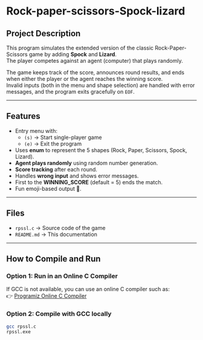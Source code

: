 # Rock-paper-scissors-Spock-lizard


## Project Description
This program simulates the extended version of the classic Rock-Paper-Scissors game by adding **Spock** and **Lizard**.  
The player competes against an agent (computer) that plays randomly.  

The game keeps track of the score, announces round results, and ends when either the player or the agent reaches the winning score.  
Invalid inputs (both in the menu and shape selection) are handled with error messages, and the program exits gracefully on `EOF`.

---

## Features
- Entry menu with:
  - `(s)` → Start single-player game  
  - `(e)` → Exit the program  
- Uses **enum** to represent the 5 shapes (Rock, Paper, Scissors, Spock, Lizard).  
- **Agent plays randomly** using random number generation.  
- **Score tracking** after each round.  
- Handles **wrong input** and shows error messages.  
- First to the **WINNING_SCORE** (default = 5) ends the match.  
- Fun emoji-based output 🎉.  

---

## Files
- `rpssl.c` → Source code of the game  
- `README.md` → This documentation  

---

## How to Compile and Run

### Option 1: Run in an Online C Compiler
If GCC is not available, you can use an online C compiler such as:  
👉 [Programiz Online C Compiler](https://www.programiz.com/c-programming/online-compiler)

### Option 2: Compile with GCC locally
```bash
gcc rpssl.c
rpssl.exe 
